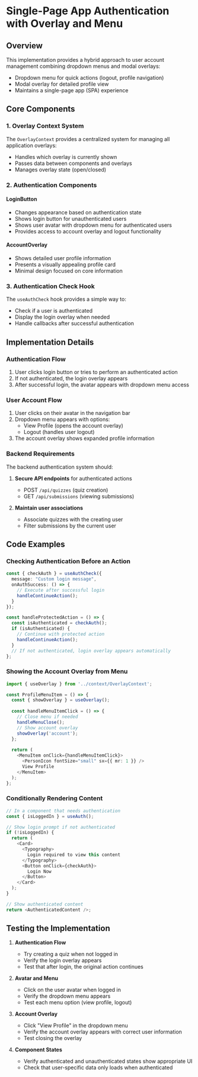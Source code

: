 # Single-Page App Authentication with Overlay and Menu

## Overview

This implementation provides a hybrid approach to user account management combining dropdown menus and modal overlays:

- Dropdown menu for quick actions (logout, profile navigation)
- Modal overlay for detailed profile view
- Maintains a single-page app (SPA) experience

## Core Components

### 1. Overlay Context System

The `OverlayContext` provides a centralized system for managing all application overlays:

- Handles which overlay is currently shown
- Passes data between components and overlays
- Manages overlay state (open/closed)

### 2. Authentication Components

#### LoginButton
- Changes appearance based on authentication state
- Shows login button for unauthenticated users
- Shows user avatar with dropdown menu for authenticated users
- Provides access to account overlay and logout functionality

#### AccountOverlay
- Shows detailed user profile information
- Presents a visually appealing profile card
- Minimal design focused on core information

### 3. Authentication Check Hook

The `useAuthCheck` hook provides a simple way to:

- Check if a user is authenticated
- Display the login overlay when needed
- Handle callbacks after successful authentication

## Implementation Details

### Authentication Flow

1. User clicks login button or tries to perform an authenticated action
2. If not authenticated, the login overlay appears
3. After successful login, the avatar appears with dropdown menu access

### User Account Flow

1. User clicks on their avatar in the navigation bar
2. Dropdown menu appears with options:
   - View Profile (opens the account overlay)
   - Logout (handles user logout)
3. The account overlay shows expanded profile information

### Backend Requirements

The backend authentication system should:

1. **Secure API endpoints** for authenticated actions
   - POST `/api/quizzes` (quiz creation)
   - GET `/api/submissions` (viewing submissions)

2. **Maintain user associations**
   - Associate quizzes with the creating user
   - Filter submissions by the current user

## Code Examples

### Checking Authentication Before an Action

```typescript
const { checkAuth } = useAuthCheck({
  message: "Custom login message",
  onAuthSuccess: () => {
    // Execute after successful login
    handleContinueAction();
  }
});

const handleProtectedAction = () => {
  const isAuthenticated = checkAuth();
  if (isAuthenticated) {
    // Continue with protected action
    handleContinueAction();
  }
  // If not authenticated, login overlay appears automatically
};
```

### Showing the Account Overlay from Menu

```typescript
import { useOverlay } from '../context/OverlayContext';

const ProfileMenuItem = () => {
  const { showOverlay } = useOverlay();
  
  const handleMenuItemClick = () => {
    // Close menu if needed
    handleMenuClose();
    // Show account overlay
    showOverlay('account');
  };
  
  return (
    <MenuItem onClick={handleMenuItemClick}>
      <PersonIcon fontSize="small" sx={{ mr: 1 }} />
      View Profile
    </MenuItem>
  );
};
```

### Conditionally Rendering Content

```typescript
// In a component that needs authentication
const { isLoggedIn } = useAuth();

// Show login prompt if not authenticated
if (!isLoggedIn) {
  return (
    <Card>
      <Typography>
        Login required to view this content
      </Typography>
      <Button onClick={checkAuth}>
        Login Now
      </Button>
    </Card>
  );
}

// Show authenticated content
return <AuthenticatedContent />;
```

## Testing the Implementation

1. **Authentication Flow**
   - Try creating a quiz when not logged in
   - Verify the login overlay appears
   - Test that after login, the original action continues

2. **Avatar and Menu**
   - Click on the user avatar when logged in
   - Verify the dropdown menu appears
   - Test each menu option (view profile, logout)

3. **Account Overlay**
   - Click "View Profile" in the dropdown menu
   - Verify the account overlay appears with correct user information
   - Test closing the overlay

4. **Component States**
   - Verify authenticated and unauthenticated states show appropriate UI
   - Check that user-specific data only loads when authenticated 